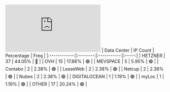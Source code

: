 ![Diagramm](https://github.com/obajay/StateSync-snapshots/blob/main/Projects/Jackal/1/README.md)
| Data Center | IP Count | Percentage | Freq |
|:------------:|:--------:|:-----------:|:-----:|
| HETZNER | 37 | 44.05% | 🔴 |
| OVH | 15 | 17.86% | 🟢 |
| MEVSPACE | 5 | 5.95% | 🟢 |
| Contabo | 2 | 2.38% | 🟢 |
| LeaseWeb | 2 | 2.38% | 🟢 |
| Netcup | 2 | 2.38% | 🟢 |
| Nubes | 2 | 2.38% | 🟢 |
| DIGITALOCEAN | 1 | 1.19% | 🟢 |
| myLoc | 1 | 1.19% | 🟢 |
| OTHER | 17 | 20.24% | 🟢 |